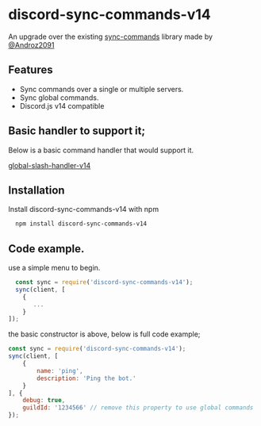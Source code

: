 
# discord-sync-commands-v14

An upgrade over the existing [sync-commands](https://github.com/Androz2091/discord-sync-commands) library made by [@Androz2091](https://github.com/Androz2091)

## Features

- Sync commands over a single or multiple servers.
- Sync global commands.
- Discord.js v14 compatible

## Basic handler to support it;

Below is a basic command handler that would support it.

[global-slash-handler-v14](https://github.com/genericNight/global-slash-handler-v14)
## Installation

Install discord-sync-commands-v14 with npm

```bash
  npm install discord-sync-commands-v14
```
    
## Code example.

use a simple menu to begin.
```js
  const sync = require('discord-sync-commands-v14');
  sync(client, [
    {
       ...
    }
]);
```
the basic constructor is above, below is full code example;

```js
const sync = require('discord-sync-commands-v14');
sync(client, [
    {
        name: 'ping',
        description: 'Ping the bot.'
    }
], {
    debug: true,
    guildId: '1234566' // remove this property to use global commands
});

```